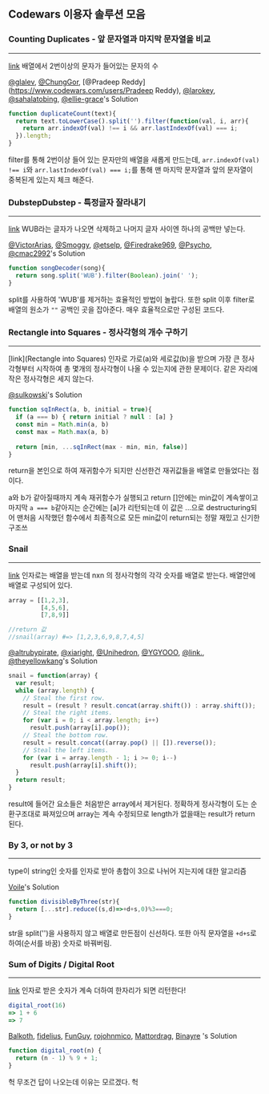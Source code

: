 ## Codewars 이용자 솔루션 모음

### Counting Duplicates  - 앞 문자열과 마지막 문자열을 비교

---

[link](https://www.codewars.com/kata/counting-duplicates/javascript) 배열에서 2번이상의 문자가 들어있는 문자의 수

[@glalev](https://www.codewars.com/users/glalev), [@ChungGor](https://www.codewars.com/users/ChungGor), [@Pradeep Reddy](https://www.codewars.com/users/Pradeep Reddy), [@larokey](https://www.codewars.com/users/larokey), [@sahalatobing](https://www.codewars.com/users/sahalatobing), [@ellie-grace](https://www.codewars.com/users/ellie-grace)'s Solution

```js
function duplicateCount(text){
  return text.toLowerCase().split('').filter(function(val, i, arr){
    return arr.indexOf(val) !== i && arr.lastIndexOf(val) === i;
  }).length;
}
```

filter를 통해 2번이상 들어 있는 문자만의 배열을 새롭게 만드는데,  `arr.indexOf(val) !== i`와 `arr.lastIndexOf(val) === i;`를 통해 맨 마지막 문자열과 앞의 문자열이 중복된게 있는지 체크 해준다. 

### DubstepDubstep -  특정글자 잘라내기

---

[link](<https://www.codewars.com/kata/551dc350bf4e526099000ae5>) WUB라는 글자가 나오면 삭제하고 나머지 글자 사이엔 하나의 공백만 넣는다.

[@VictorArias](https://www.codewars.com/users/VictorArias), [@Smoggy](https://www.codewars.com/users/Smoggy), [@etselp](https://www.codewars.com/users/etselp), [@Firedrake969](https://www.codewars.com/users/Firedrake969), [@Psycho](https://www.codewars.com/users/Psycho), [@cmac2992](https://www.codewars.com/users/cmac2992)'s Solution

```js
function songDecoder(song){
  return song.split('WUB').filter(Boolean).join(' ');
}
```

split를 사용하여 'WUB'를 제거하는 효율적인 방법이 놀랍다. 또한 split 이후 filter로 배열의 원소가 `""` 공백인 곳을 잡아준다. 매우 효율적으로만 구성된 코드다. 



### Rectangle into Squares - 정사각형의 개수 구하기
---

[link](Rectangle into Squares) 인자로 가로(a)와 세로값(b)을 받으며 가장 큰 정사각형부터 시작하여 총 몇개의 정사각형이 나올 수 있는지에 관한 문제이다. 같은 자리에 작은 정사각형은 세지 않는다.

[@sulkowski](https://www.codewars.com/users/sulkowski)'s Solution

```js
function sqInRect(a, b, initial = true){
  if (a === b) { return initial ? null : [a] }  
  const min = Math.min(a, b)
  const max = Math.max(a, b)
    
  return [min, ...sqInRect(max - min, min, false)]
}
```

return을 본인으로 하여 재귀함수가 되지만 신선한건 재귀값들을 배열로 만들었다는 점이다.

a와 b가 같아질때까지 계속 재귀함수가 실행되고 
return []안에는 min값이 계속쌓이고 
마지막 `a === b`같아지는 순간에는 [a]가 리턴되는데 
이 값은 ...으로 destructuring되어 
맨처음 시작했던 함수에서 최종적으로 모든 min값이 return되는 
정말 재밌고 신기한 구조쓰

 ### Snail

---

[link](https://www.codewars.com/kata/snail/javascript) 인자로는 배열을 받는데 nxn 의 정사각형의 각각 숫자를 배열로 받는다.
배열안에 배열로 구성되어 있다.

```js
array = [[1,2,3],
         [4,5,6],
         [7,8,9]]

//return 값 
//snail(array) #=> [1,2,3,6,9,8,7,4,5]
```

[@altrubypirate](https://www.codewars.com/users/altrubypirate), [@xiaright](https://www.codewars.com/users/xiaright), [@Unihedron](https://www.codewars.com/users/Unihedron), [@YGYOOO](https://www.codewars.com/users/YGYOOO), [@link.](https://www.codewars.com/users/link.), [@theyellowkang](https://www.codewars.com/users/theyellowkang)'s Solution
```js
snail = function(array) {
  var result;
  while (array.length) {
    // Steal the first row.
    result = (result ? result.concat(array.shift()) : array.shift());
    // Steal the right items.
    for (var i = 0; i < array.length; i++)
      result.push(array[i].pop());
    // Steal the bottom row.
    result = result.concat((array.pop() || []).reverse());
    // Steal the left items.
    for (var i = array.length - 1; i >= 0; i--)
      result.push(array[i].shift());
  }
  return result;
}
```

result에 들어간 요소들은 처음받은 array에서 제거된다.
정확하게 정사각형이 도는 순환구조대로 짜져있으며 
array는 계속 수정되므로 length가 없을때는 result가 return된다.

### By 3, or not by 3

---

type이 string인 숫자를 인자로 받아 총합이 3으로 나뉘어 지는지에 대한 알고리즘

[Voile](https://www.codewars.com/users/Voile)'s Solution

```js
function divisibleByThree(str){
  return [...str].reduce((s,d)=>+d+s,0)%3===0;
}
```

str을 split('')을 사용하지 않고 배열로 만든점이 신선하다.
또한 아직 문자열을 `+d+s`로 하여(순서를 바꿈) 숫자로 바꿔버림.

### Sum of Digits / Digital Root

---

[link](https://www.codewars.com/kata/sum-of-digits-slash-digital-root/javascript) 인자로 받은 숫자가 계속 더하여 한자리가 되면 리턴한다!

```js
digital_root(16)
=> 1 + 6
=> 7
```

[Balkoth](https://www.codewars.com/users/Balkoth), [fidelius](https://www.codewars.com/users/fidelius), [FunGuy](https://www.codewars.com/users/FunGuy), [rojohnmico](https://www.codewars.com/users/rojohnmico), [Mattordrag](https://www.codewars.com/users/Mattordrag), [Binayre](https://www.codewars.com/users/Binayre) 's Solution

```js
function digital_root(n) {
  return (n - 1) % 9 + 1;
}
```

헉 무조건 답이 나오는데 이유는 모르겠다. 헉

